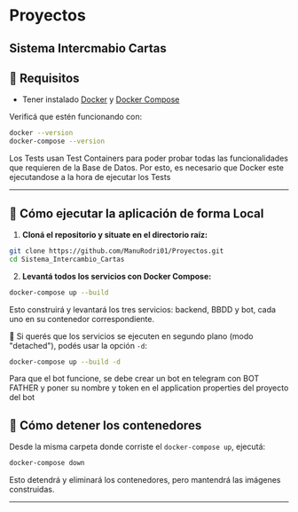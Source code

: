 # Proyectos

Sistema Intercmabio Cartas
--

## 🧱 Requisitos

* Tener instalado [Docker](https://www.docker.com/get-started) y [Docker Compose](https://docs.docker.com/compose/install/)

Verificá que estén funcionando con:

```bash
docker --version
docker-compose --version
```
Los Tests usan Test Containers para poder probar todas las funcionalidades que requieren de la Base de Datos. Por esto, es necesario que Docker este ejecutandose a la hora de ejecutar los Tests

---

## 🚀 Cómo ejecutar la aplicación de forma Local

1. **Cloná el repositorio y situate en el directorio raíz:**

```bash
git clone https://github.com/ManuRodri01/Proyectos.git
cd Sistema_Intercambio_Cartas
```

2. **Levantá todos los servicios con Docker Compose:**

```bash
docker-compose up --build
```

Esto construirá y levantará los tres servicios: backend, BBDD y bot, cada uno en su contenedor correspondiente.

📌 Si querés que los servicios se ejecuten en segundo plano (modo "detached"), podés usar la opción `-d`:

```bash
docker-compose up --build -d
```

Para que el bot funcione, se debe crear un bot en telegram con BOT FATHER y poner su nombre y token en el application properties del proyecto del bot


## 🛑 Cómo detener los contenedores

Desde la misma carpeta donde corriste el `docker-compose up`, ejecutá:

```bash
docker-compose down
```

Esto detendrá y eliminará los contenedores, pero mantendrá las imágenes construidas.

---
